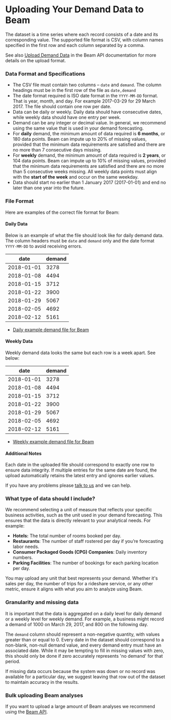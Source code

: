 # Uploading Your Demand Data to Beam

The dataset is a time series where each record consists of a date and its corresponding value. The supported file format is CSV, with column names specified in the first row and each column separated by a comma.

See also [Upload Demand Data](https://app.gitbook.com/s/kEFs8urDbSJqBmXUI3Lv/beam/analyses/upload-demand-data) in the Beam API documentation for more details on the upload format.

### Data Format and Specifications <a href="#data-format-and-specifications" id="data-format-and-specifications"></a>

* The CSV file must contain two columns – `date` and `demand`. The column headings must be in the first row of the file as `date,demand`
* The date format required is ISO date format in the `YYYY-MM-DD` format. That is year, month, and day. For example 2017-03-29 for 29 March 2017. The file should contain one row per date.
* Data can be daily or weekly. Daily data should have consecutive dates, while weekly data should have one entry per week.
* Demand can be any integer or decimal value. In general, we recommend using the same value that is used in your demand forecasting.
* For **daily** demand, the minimum amount of data required is **6 months**, or 180 data points. Beam can impute up to 20% of missing values, provided that the minimum data requirements are satisfied and there are no more than 7 consecutive days missing.
* For **weekly** demand, the minimum amount of data required is **2 years**, or 104 data points. Beam can impute up to 10% of missing values, provided that the minimum data requirements are satisfied and there are no more than 5 consecutive weeks missing. All weekly data points must align with the **start of the week** and occur on the same weekday.
* Data should start no earlier than 1 January 2017 (2017-01-01) and end no later than one year into the future.

### File Format <a href="#file-format" id="file-format"></a>

Here are examples of the correct file format for Beam:

#### Daily Data <a href="#daily-data" id="daily-data"></a>

Below is an example of what the file should look like for daily demand data. The column headers must be `date` and `demand` only and the date format `YYYY-MM-DD` to avoid receiving errors.

| date       | demand |
| ---------- | ------ |
| 2018-01-01 | 3278   |
| 2018-01-08 | 4494   |
| 2018-01-15 | 3712   |
| 2018-01-22 | 3900   |
| 2018-01-29 | 5067   |
| 2018-02-05 | 4692   |
| 2018-02-12 | 5161   |

* [Daily example demand file for Beam](https://www.predicthq.com/files/beam-example-demand-file.csv)

#### Weekly Data <a href="#weekly-data" id="weekly-data"></a>

Weekly demand data looks the same but each row is a week apart. See below:

| date       | demand |
| ---------- | ------ |
| 2018-01-01 | 3278   |
| 2018-01-08 | 4494   |
| 2018-01-15 | 3712   |
| 2018-01-22 | 3900   |
| 2018-01-29 | 5067   |
| 2018-02-05 | 4692   |
| 2018-02-12 | 5161   |

* [Weekly example demand file for Beam](https://www.predicthq.com/files/example-beam-weekly-demand-data.csv)

#### Additional Notes <a href="#additional-notes" id="additional-notes"></a>

Each date in the uploaded file should correspond to exactly one row to ensure data integrity. If multiple entries for the same date are found, the upload automatically retains the latest entry and ignores earlier values.

If you have any problems please [talk to us](https://www.predicthq.com/contact/sales) and we can help.

### What type of data should I include? <a href="#what-type-of-data-should-i-include" id="what-type-of-data-should-i-include"></a>

We recommend selecting a unit of measure that reflects your specific business activities, such as the unit used in your demand forecasting. This ensures that the data is directly relevant to your analytical needs. For example:

* **Hotels:** The total number of rooms booked per day.
* **Restaurants**: The number of staff rostered per day if you’re forecasting labor needs.
* **Consumer Packaged Goods (CPG) Companies**: Daily inventory numbers.
* **Parking Facilities**: The number of bookings for each parking location per day.

You may upload any unit that best represents your demand. Whether it's sales per day, the number of trips for a rideshare service, or any other metric, ensure it aligns with what you aim to analyze using Beam.

### Granularity and missing data <a href="#granularity-and-missing-data" id="granularity-and-missing-data"></a>

It is important that the data is aggregated on a daily level for daily demand or a weekly level for weekly demand. For example, a business might record a demand of 1000 on March 29, 2017, and 800 on the following day.

The `demand` column should represent a non-negative quantity, with values greater than or equal to 0. Every date in the dataset should correspond to a non-blank, non-null demand value, and every demand entry must have an associated date. While it may be tempting to fill in missing values with zero, this should only be done if zero accurately represents 'no demand' for that period.

If missing data occurs because the system was down or no record was available for a particular day, we suggest leaving that row out of the dataset to maintain accuracy in the results.

### Bulk uploading Beam analyses <a href="#bulk-uploading-beam-analyses" id="bulk-uploading-beam-analyses"></a>

If you want to upload a large amount of Beam analyses we recommend using the [Beam API](https://app.gitbook.com/s/kEFs8urDbSJqBmXUI3Lv/beam).
